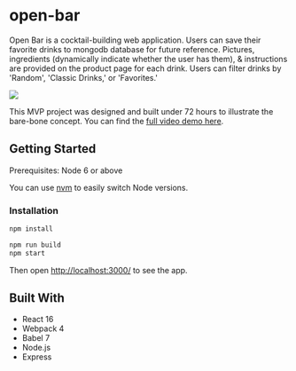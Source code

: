 # open-bar
Open Bar is a cocktail-building web application.
Users can save their favorite drinks to mongodb database for future reference.
Pictures, ingredients (dynamically indicate whether the user has them), & instructions are provided on the product page for each drink.
Users can filter drinks by 'Random', 'Classic Drinks,' or 'Favorites.'

![](https://giphy.com/create/gifmaker/decorate/caption)

This MVP project was designed and built under 72 hours to illustrate the bare-bone concept. You can find the [full video demo here](https://www.youtube.com/watch?v=-0-RgB52yoM).

## Getting Started
Prerequisites: Node 6 or above

You can use [nvm](https://github.com/creationix/nvm#installation) to easily switch Node versions.

### Installation

```sh
npm install
```

```sh
npm run build
npm start
```

Then open [http://localhost:3000/](http://localhost:3000/) to see the app.<br>

## Built With
* React 16
* Webpack 4
* Babel 7
* Node.js
* Express